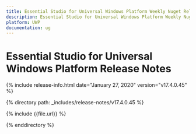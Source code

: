 ```yaml
---
title: Essential Studio for Universal Windows Platform Weekly Nuget Release Release Notes  
description: Essential Studio for Universal Windows Platform Weekly Nuget Release Release Notes  
platform: UWP
documentation: ug
---
```


# Essential Studio for Universal Windows Platform  Release Notes  

{% include release-info.html date="January 27, 2020"  version="v17.4.0.45" %} 


{% directory path: _includes/release-notes/v17.4.0.45 %}

{% include {{file.url}} %}

{% enddirectory %}